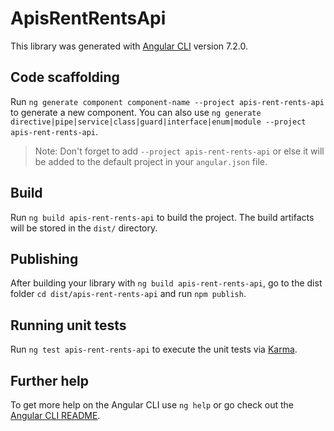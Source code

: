 # ApisRentRentsApi

This library was generated with [Angular CLI](https://github.com/angular/angular-cli) version 7.2.0.

## Code scaffolding

Run `ng generate component component-name --project apis-rent-rents-api` to generate a new component. You can also use `ng generate directive|pipe|service|class|guard|interface|enum|module --project apis-rent-rents-api`.

> Note: Don't forget to add `--project apis-rent-rents-api` or else it will be added to the default project in your `angular.json` file.

## Build

Run `ng build apis-rent-rents-api` to build the project. The build artifacts will be stored in the `dist/` directory.

## Publishing

After building your library with `ng build apis-rent-rents-api`, go to the dist folder `cd dist/apis-rent-rents-api` and run `npm publish`.

## Running unit tests

Run `ng test apis-rent-rents-api` to execute the unit tests via [Karma](https://karma-runner.github.io).

## Further help

To get more help on the Angular CLI use `ng help` or go check out the [Angular CLI README](https://github.com/angular/angular-cli/blob/master/README.md).
